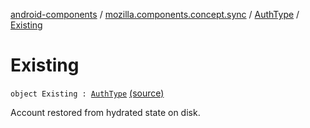[android-components](../../index.md) / [mozilla.components.concept.sync](../index.md) / [AuthType](index.md) / [Existing](./-existing.md)

# Existing

`object Existing : `[`AuthType`](index.md) [(source)](https://github.com/mozilla-mobile/android-components/blob/master/components/concept/sync/src/main/java/mozilla/components/concept/sync/OAuthAccount.kt#L65)

Account restored from hydrated state on disk.

